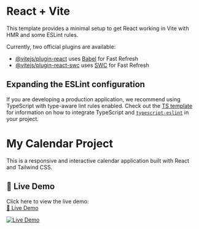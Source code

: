 # React + Vite

This template provides a minimal setup to get React working in Vite with HMR and some ESLint rules.

Currently, two official plugins are available:

- [@vitejs/plugin-react](https://github.com/vitejs/vite-plugin-react/blob/main/packages/plugin-react) uses [Babel](https://babeljs.io/) for Fast Refresh
- [@vitejs/plugin-react-swc](https://github.com/vitejs/vite-plugin-react/blob/main/packages/plugin-react-swc) uses [SWC](https://swc.rs/) for Fast Refresh

## Expanding the ESLint configuration

If you are developing a production application, we recommend using TypeScript with type-aware lint rules enabled. Check out the [TS template](https://github.com/vitejs/vite/tree/main/packages/create-vite/template-react-ts) for information on how to integrate TypeScript and [`typescript-eslint`](https://typescript-eslint.io) in your project.


# My Calendar Project

This is a responsive and interactive calendar application built with React and Tailwind CSS.

## 🚀 Live Demo

Click here to view the live demo:  
[🔗 Live Demo](https://Mohammednazel.github.io/MyCalendar/)

[![Live Demo](https://img.shields.io/badge/Live-Demo-blue?style=for-the-badge)](https://Mohammednazel.github.io/MyCalendar/)


